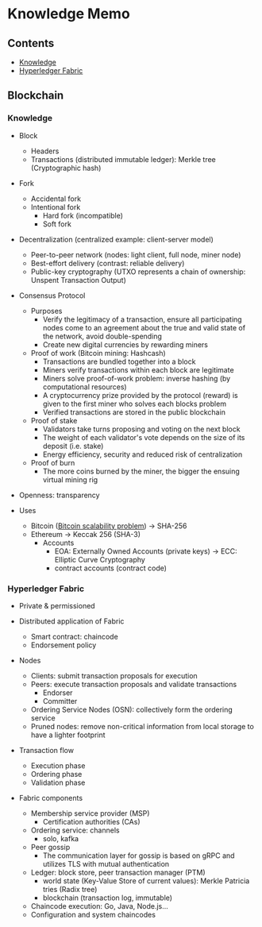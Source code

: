 # Knowledge Memo

## Contents

- [Knowledge](#knowledge)
- [Hyperledger Fabric](#hyperledger-fabric)

## Blockchain

### Knowledge

- Block
  - Headers
  - Transactions (distributed immutable ledger): Merkle tree (Cryptographic hash)

- Fork
  - Accidental fork
  - Intentional fork
    - Hard fork (incompatible)
    - Soft fork

- Decentralization (centralized example: client-server model)
  - Peer-to-peer network (nodes: light client, full node, miner node)
  - Best-effort delivery (contrast: reliable delivery)
  - Public-key cryptography (UTXO represents a chain of ownership: Unspent Transaction Output)

- Consensus Protocol
  - Purposes
    - Verify the legitimacy of a transaction, ensure all participating nodes come to an agreement about the true and valid state of the network, avoid double-spending
    - Create new digital currencies by rewarding miners
  - Proof of work (Bitcoin mining: Hashcash)
    - Transactions are bundled together into a block
    - Miners verify transactions within each block are legitimate
    - Miners solve proof-of-work problem: inverse hashing (by computational resources)
    - A cryptocurrency prize provided by the protocol (reward) is given to the first miner who solves each blocks problem
    - Verified transactions are stored in the public blockchain
  - Proof of stake
    - Validators take turns proposing and voting on the next block
    - The weight of each validator's vote depends on the size of its deposit (i.e. stake)
    - Energy efficiency, security and reduced risk of centralization
  - Proof of burn
    - The more coins burned by the miner, the bigger the ensuing virtual mining rig

- Openness: transparency

- Uses
  - Bitcoin ([Bitcoin scalability problem](https://en.wikipedia.org/wiki/Bitcoin_scalability_problem)) → SHA-256
  - Ethereum → Keccak 256 (SHA-3)
    - Accounts
      - EOA: Externally Owned Accounts (private keys) → ECC: Elliptic Curve Cryptography
      - contract accounts (contract code)

### Hyperledger Fabric

- Private & permissioned

- Distributed application of Fabric
  - Smart contract: chaincode
  - Endorsement policy

- Nodes
  - Clients: submit transaction proposals for execution
  - Peers: execute transaction proposals and validate transactions
    - Endorser
    - Committer
  - Ordering Service Nodes (OSN): collectively form the ordering service
  - Pruned nodes: remove non-critical information from local storage to have a lighter footprint

- Transaction flow
  - Execution phase
  - Ordering phase
  - Validation phase

- Fabric components
  - Membership service provider (MSP)
    - Certification authorities (CAs)
  - Ordering service: channels
    - solo, kafka
  - Peer gossip
    - The communication layer for gossip is based on gRPC and utilizes TLS with mutual authentication
  - Ledger: block store, peer transaction manager (PTM)
    - world state (Key-Value Store of current values): Merkle Patricia tries (Radix tree)
    - blockchain (transaction log, immutable)
  - Chaincode execution: Go, Java, Node.js...
  - Configuration and system chaincodes
